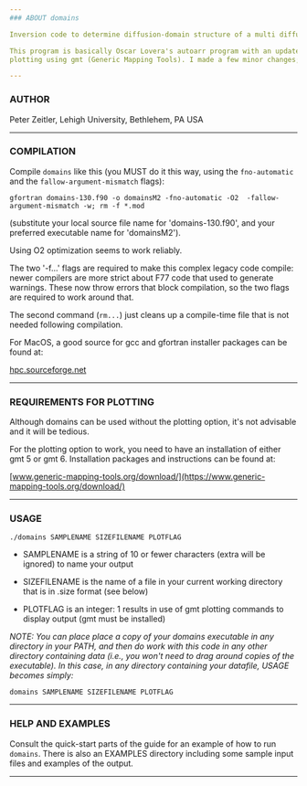 ```yaml
---
### ABOUT domains

Inversion code to determine diffusion-domain structure of a multi diffusion domain sample (usually K-feldspar).

This program is basically Oscar Lovera's autoarr program with an updated console user interface plus integration of
plotting using gmt (Generic Mapping Tools). I made a few minor changes; blame any issues on me, not Oscar.

---
```

### AUTHOR

Peter Zeitler, Lehigh University, Bethlehem, PA USA

---
### COMPILATION

Compile `domains` like this (you MUST do it this way, using the `fno-automatic` and the `fallow-argument-mismatch` flags):

`gfortran domains-130.f90 -o domainsM2 -fno-automatic -O2  -fallow-argument-mismatch -w; rm -f *.mod`

(substitute your local source file name for 'domains-130.f90', and your preferred executable name for 'domainsM2').

Using O2 optimization seems to work reliably.

The two '-f...' flags are required to make this complex legacy code compile: newer compilers are more strict about F77
code that used to generate warnings. These now throw errors that block compilation, so the two flags are required to work around that.

The second command (`rm...`) just cleans up a compile-time file that is not needed following compilation.

For MacOS, a good source for gcc and gfortran installer packages can be found at:

[hpc.sourceforge.net](https://hpc.sourceforge.net)

---
### REQUIREMENTS FOR PLOTTING

Although domains can be used without the plotting option, it's not advisable and it will be tedious.

For the plotting option to work, you need to have an installation of either gmt 5 or gmt 6. Installation packages and instructions can be found at:

[www.generic-mapping-tools.org/download/](https://www.generic-mapping-tools.org/download/)

---
### USAGE

`./domains SAMPLENAME SIZEFILENAME PLOTFLAG`

- SAMPLENAME is a string of 10 or fewer characters (extra will be ignored) to name your output

- SIZEFILENAME is the name of a file in your current working directory that is in .size format (see below)

- PLOTFLAG is an integer: 1 results in use of gmt plotting commands to display output (gmt must be installed)

*NOTE: You can place place a copy of your domains executable in any directory in your PATH, and then
 do work with this code in any other directory containing data (i.e., you won't need to drag around copies of the executable).
 In this case, in any directory containing your datafile, USAGE becomes simply:*

`domains SAMPLENAME SIZEFILENAME PLOTFLAG`


---
### HELP AND EXAMPLES

Consult the quick-start parts of the guide for an example of how to run `domains`. There is also an EXAMPLES directory including some sample input files and examples of the output.

---
